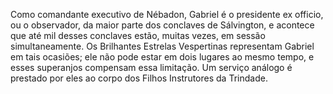 ﻿Como comandante executivo de Nébadon, Gabriel é o presidente ex officio, ou o observador, da maior parte dos conclaves de Sálvington, e acontece que até mil desses conclaves estão, muitas vezes, em sessão simultaneamente. Os Brilhantes Estrelas Vespertinas representam Gabriel em tais ocasiões; ele não pode estar em dois lugares ao mesmo tempo, e esses superanjos compensam essa limitação. Um serviço análogo é prestado por eles ao corpo dos Filhos Instrutores da Trindade.